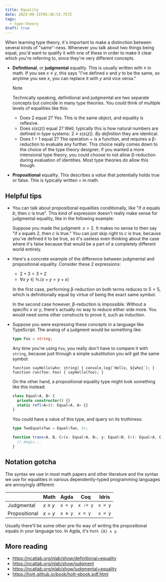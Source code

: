 ```yaml
---
title: Equality
date: 2023-09-15T05:36:53.757Z
tags:
  - type-theory
draft: true
---
```


When learning type theory, it's important to make a distinction between several
kinds of "same"-ness. Whenever you talk about two things being equal, you'd want
to qualify it with one of these in order to make it clear which you're referring
to, since they're very different concepts.

- **Definitional**, or **judgmental** equality. This is usually written with
  $\equiv$ in math. If you see $x \equiv y$, this says "I've defined $x$ and $y$
  to be the same, so anytime you see $x$, you can replace it with $y$ and vice
  versa."

  > [!NOTE]
  > Technically speaking, definitional and judgmental are two separate concepts
  > but coincide in many type theories. You could think of multiple levels of
  > equalities like this:
  >
  > - Does $2$ equal $2$? Yes. This is the same object, and equality is reflexive.
  > - Does $s(s(z))$ equal $2$? Well, typically this is how natural numbers are
  >   defined in type systems: $2 \equiv s(s(z))$. _By definition_ they are
  >   identical.
  > - Does $1 + 1$ equal $2$? The operation $+$ is a function, and requires a
  >   &beta;-reduction to evaluate any further. This choice really comes down to the
  >   choice of the type theory designer; if you wanted a more intensional type
  >   theory, you could choose to not allow &beta;-reduction during evaluation of
  >   identities. Most type theories _do_ allow this though.

- **Propositional** equality. This describes a _value_ that potentially holds
  true or false. This is typically written $=$ in math.

## Helpful tips

- You can talk about propositional equalities conditionally, like "if $a$ equals
  $b$, then $c$ is true". This kind of expression doesn't really make sense for
  judgmental equality, like in the following example:

  Suppose you made the judgment: $x = 2$. It makes no sense to then say "if $x$
  equals $2$, then $c$ is true." You can just skip right to $c$ is true, because
  you've defined it to be true, so it's useless even thinking about
  the case where it's false because that would be a part of a completely
  different world entirely.

- Here's a concrete example of the difference between judgmental and
  propositional equality. Consider these 2 expressions:

  - $2 + 3 = 3 + 2$
  - $\forall x\ y \in \mathbb{N} . (x + y = y + x)$

  In the first case, performing &beta;-reduction on both terms reduces to $5 =
  5$, which is definitionally equal by virtue of being the exact same symbol.

  In the second case however, &beta;-reduction is impossible. Without a specific
  $x$ or $y$, there's actually no way to reduce either side more. You would need
  some other constructs to prove it, such as induction.

- Suppose you were expressing these concepts in a language like TypeScript. The
  analog of a judgment would be something like:

  ```ts
  type Foo = string;
  ```

  Any time you're using `Foo`, you really don't have to compare it with
  `string`, because just through a simple substitution you will get the same
  symbol:

  ```
  function sayHello(who: string) { console.log(`Hello, ${who}`); }
  function run(foo: Foo) { sayHello(foo); }
  ```

  On the other hand, a propositional equality type might look something like
  this instead:

  ```ts
  class Equal<A, B> {
    private constructor() {}
    static refl<A>(): Equal<A, A> {}
  }
  ```

  You could have a value of this type, and query on its truthiness:

  ```ts
  type TwoEqualsTwo = Equal<Two, 2>;

  function trans<A, B, C>(x: Equal<A, B>, y: Equal<B, C>): Equal<A, C> {
    // magic...
  }
  ```

## Notation gotcha

The syntax we use in most math papers and other literature and the syntax we use
for equalities in various dependently-typed programming languages are annoyingly
different:

|               | Math         | Agda    | Coq      | Idris   |
| ------------- | ------------ | ------- | -------- | ------- |
| Judgmental    | $x \equiv y$ | `x = y` | `x := y` | `x = y` |
| Propositional | $x = y$      | `x ≡ y` | `x = y`  | `x = y` |

Usually there'll be some other pre-fix way of writing the propositional equals
in your language too. In Agda, it's `Path {A} x y`.

## More reading

- https://ncatlab.org/nlab/show/definitional+equality
- https://ncatlab.org/nlab/show/judgment
- https://ncatlab.org/nlab/show/judgmental+equality
- https://hott.github.io/book/hott-ebook.pdf.html
